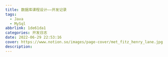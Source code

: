 ```yaml
---
title: 数据库课程设计——开发记录
tags: 
  - Java
  - MySql
abbrlink: 1de61da1
categories: 开发日志
date: 2022-06-29 22:53:16
cover: https://www.notion.so/images/page-cover/met_fitz_henry_lane.jpg
description: 
---
```




